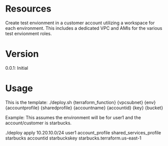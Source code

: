 # Resources
Create test envionment in a customer account utilizing a workspace for each environment.  This includes a dedicated VPC and AMIs for the various test envionment roles.

# Version
0.0.1: Initial

# Usage
This is the template:
./deploy.sh {terraform_function} {vpcsubnet} {env} {accountprofile} {sharedprofile} {accountname} {accountid} {key} {bucket}

Example: This assumes the environment will be for user1 and the account/customer is starbucks.

./deploy apply 10.20.10.0/24 user1 account_profile shared_services_profile starbucks accountid starbuckskey starbucks.terraform.us-east-1

